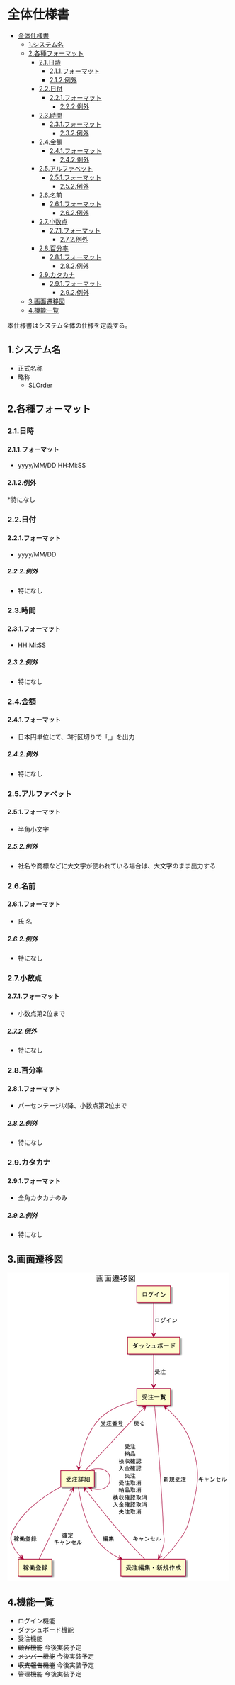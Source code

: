 # 全体仕様書

<!-- @import "[TOC]" {cmd="toc" depthFrom=1 depthTo=6 orderedList=false} -->

<!-- code_chunk_output -->

- [全体仕様書](#全体仕様書)
  - [1.システム名](#1システム名)
  - [2.各種フォーマット](#2各種フォーマット)
    - [2.1.日時](#21日時)
      - [2.1.1.フォーマット](#211フォーマット)
      - [2.1.2.例外](#212例外)
    - [2.2.日付](#22日付)
      - [2.2.1.フォーマット](#221フォーマット)
        - [2.2.2.例外](#222例外)
    - [2.3.時間](#23時間)
      - [2.3.1.フォーマット](#231フォーマット)
        - [2.3.2.例外](#232例外)
    - [2.4.金額](#24金額)
      - [2.4.1.フォーマット](#241フォーマット)
        - [2.4.2.例外](#242例外)
    - [2.5.アルファベット](#25アルファベット)
      - [2.5.1.フォーマット](#251フォーマット)
        - [2.5.2.例外](#252例外)
    - [2.6.名前](#26名前)
      - [2.6.1.フォーマット](#261フォーマット)
        - [2.6.2.例外](#262例外)
    - [2.7.小数点](#27小数点)
      - [2.7.1.フォーマット](#271フォーマット)
        - [2.7.2.例外](#272例外)
    - [2.8.百分率](#28百分率)
      - [2.8.1.フォーマット](#281フォーマット)
        - [2.8.2.例外](#282例外)
    - [2.9.カタカナ](#29カタカナ)
      - [2.9.1.フォーマット](#291フォーマット)
        - [2.9.2.例外](#292例外)
  - [3.画面遷移図](#3画面遷移図)
  - [4.機能一覧](#4機能一覧)

<!-- /code_chunk_output -->

本仕様書はシステム全体の仕様を定義する。

## 1.システム名

- 正式名称
- 略称
  - SLOrder

## 2.各種フォーマット

### 2.1.日時

#### 2.1.1.フォーマット

- yyyy/MM/DD HH:Mi:SS

#### 2.1.2.例外

  *特になし

### 2.2.日付

#### 2.2.1.フォーマット

- yyyy/MM/DD

##### 2.2.2.例外

- 特になし

### 2.3.時間

#### 2.3.1.フォーマット

- HH:Mi:SS

##### 2.3.2.例外

- 特になし

### 2.4.金額

#### 2.4.1.フォーマット

- 日本円単位にて、3桁区切りで「,」を出力

##### 2.4.2.例外

- 特になし

### 2.5.アルファベット

#### 2.5.1.フォーマット

- 半角小文字

##### 2.5.2.例外

- 社名や商標などに大文字が使われている場合は、大文字のまま出力する

### 2.6.名前

#### 2.6.1.フォーマット

- 氏 名

##### 2.6.2.例外

- 特になし

### 2.7.小数点

#### 2.7.1.フォーマット

- 小数点第2位まで

##### 2.7.2.例外

- 特になし

### 2.8.百分率

#### 2.8.1.フォーマット

- パーセンテージ以降、小数点第2位まで

##### 2.8.2.例外

- 特になし

### 2.9.カタカナ

#### 2.9.1.フォーマット

- 全角カタカナのみ

##### 2.9.2.例外

- 特になし

## 3.画面遷移図

![screenTransition](./images/screenTransition.png)

## 4.機能一覧

- ログイン機能
- ダッシュボード機能
- 受注機能
- ~~顧客機能~~ 今後実装予定
- ~~メンバー機能~~ 今後実装予定
- ~~収支報告機能~~ 今後実装予定
- ~~管理機能~~ 今後実装予定
